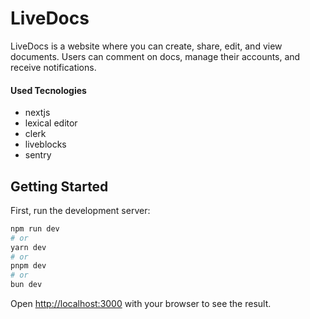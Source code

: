 # LiveDocs

LiveDocs is a website where you can create, share, edit, and view documents. Users can comment on docs, manage their accounts, and receive notifications.

#### Used Tecnologies

- nextjs
- lexical editor
- clerk
- liveblocks
- sentry

## Getting Started

First, run the development server:

```bash
npm run dev
# or
yarn dev
# or
pnpm dev
# or
bun dev
```

Open [http://localhost:3000](http://localhost:3000) with your browser to see the result.




